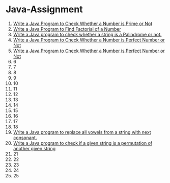 # Java-Assignment

1. [Write a Java Program to Check Whether a Number is Prime or Not](https://github.com/Shubham-Choudhury/Java-Assignment/blob/main/Program%201.java)
2. [Write a Java Program to Find Factorial of a Number](https://github.com/Shubham-Choudhury/Java-Assignment/blob/main/Program%202.java)
3. [Write a Java program to check whether a string is a Palindrome or not.](https://github.com/Shubham-Choudhury/Java-Assignment/blob/main/Program%203.java)
4. [Write a Java Program to Check Whether a Number is Perfect Number or Not](https://github.com/Shubham-Choudhury/Java-Assignment/blob/main/Program%204.java)
5. [Write a Java Program to Check Whether a Number is Perfect Number or Not](https://github.com/Shubham-Choudhury/Java-Assignment/blob/main/Program%205.java)
6. 6
7. 7
8. 8
9. 9
10. 10
11. 11
12. 12
13. 13
14. 14
15. 15
16. 16
17. 17
18. 18
19. [Write a Java program to replace all vowels from a string with next consonant.](https://github.com/Shubham-Choudhury/Java-Assignment/blob/main/Program%2019.java)
20. [Write a Java program to check if a given string is a permutation of another given string](https://github.com/Shubham-Choudhury/Java-Assignment/blob/main/Program%2020.java)
21. 21
22. 22
23. 23
24. 24
25. 25
